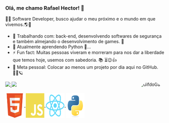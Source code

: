 ### Olá, me chamo Rafael Hector! 👋
🐱‍👤 Software Developer, busco ajudar o meu próximo e o mundo em que vivemos.🌎🤝

- 🔭 Trabalhando com: back-end, desenvolvendo softwares de segurança e também almejando o desenvolvimento de games. 🌌
- 🌱 Atualmente aprendendo Python 🐍...
- ⚡ Fun fact: Muitas pessoas viveram e morreram para nos dar a liberdade que temos hoje, usemos com sabedoria. 📚 ⏳😉👍
- 🎯 Meta pessoal: Colocar ao menos um projeto por dia aqui no GitHub. 🐱‍💻🪐
<div align="left">
  <a href="https://github.com/HectorVictor">
  <img height="200em" src="https://github-readme-stats.vercel.app/api?username=HectorViktor&show_icons=true&theme=gruvbox&include_all_commits=true&count_private=true"/>
  <img height="200em" src="https://github-readme-stats.vercel.app/api/top-langs/?username=HectorViktor&layout=compact&langs_count=7&theme=gruvbox"/>
  <img align="right" alt="GifdoGato" height="200" style="border-radius:100px;" src="https://c.tenor.com/tJi0yy2w5m4AAAAd/hoang2910-boss.gif?width=676&height=676">
</div>
  
<div style="display: inline_block"><br>
  <img align="center" alt="Rafa-HTML" height="80" width="60" src="https://raw.githubusercontent.com/devicons/devicon/master/icons/html5/html5-original.svg">
  <img align="center" alt="Rafa-Js" height="80" width="60" src="https://raw.githubusercontent.com/devicons/devicon/master/icons/javascript/javascript-plain.svg">
  <img align="center" alt="Rafa-React" height="80" width="60" src="https://raw.githubusercontent.com/devicons/devicon/master/icons/react/react-original.svg">
  <img align="center" alt="Rafa-Python" height="80" width="60" src="https://raw.githubusercontent.com/devicons/devicon/master/icons/python/python-original.svg">
</div>

  
